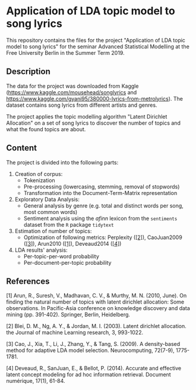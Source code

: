 # Application of LDA topic model to song lyrics

This repository contains the files for the project "Application of LDA topic model to song lyrics" for the seminar Advanced Statistical Modelling at the Free University Berlin in the Summer Term 2019.

## Description

The data for the project was downloaded from Kaggle (https://www.kaggle.com/mousehead/songlyrics and https://www.kaggle.com/gyani95/380000-lyrics-from-metrolyrics).
The dataset contains song lyrics from different artists and genres.

The project applies the topic modelling algorithm "Latent Dirichlet Allocation" on a set of song lyrics to discover the number of topics and what the found topics are about.

## Content

The project is divided into the following parts:
1. Creation of corpus:
   - Tokenization
   - Pre-processing (lowercasing, stemming, removal of stopwords)
   - Transformation into the Document-Term-Matrix representation
2. Exploratory Data Analysis:
   - General analysis by genre (e.g. total and distinct words per song, most common words)
   - Sentiment analysis using the _afinn_ lexicon from the `sentiments` dataset from the `R` package `tidytext`
4. Estimation of number of topics:
   - Optimization of following metrics: Perplexity ([[2]](#2)), CaoJuan2009 ([[3]](#3)), Arun2010 ([[1]](#1)), Deveaud2014 ([[4]](#4))
5. LDA results' analysis:
   - Per-topic-per-word probability
   - Per-document-per-topic probability


## References
<a id="1">[1]</a> Arun, R., Suresh, V., Madhavan, C. V., & Murthy, M. N. (2010, June). On finding the natural number of topics with latent dirichlet allocation: Some observations. In Pacific-Asia conference on knowledge discovery and data mining (pp. 391-402). Springer, Berlin, Heidelberg.

<a id="2">[2]</a> Blei, D. M., Ng, A. Y., & Jordan, M. I. (2003). Latent dirichlet allocation. the Journal of machine Learning research, 3, 993-1022.

<a id="3">[3]</a> Cao, J., Xia, T., Li, J., Zhang, Y., & Tang, S. (2009). A density-based method for adaptive LDA model selection. Neurocomputing, 72(7-9), 1775-1781.

<a id="4">[4]</a> Deveaud, R., SanJuan, E., & Bellot, P. (2014). Accurate and effective latent concept modeling for ad hoc information retrieval. Document numérique, 17(1), 61-84.
